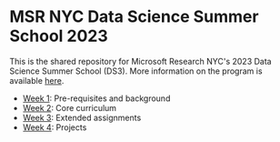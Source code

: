 # MSR NYC Data Science Summer School 2023

This is the shared repository for Microsoft Research NYC's 2023 Data Science Summer School (DS3). More information on the program is available [here](http://ds3.research.microsoft.com).

* [Week 1](week1/): Pre-requisites and background
* [Week 2](week2/): Core curriculum
* [Week 3](week3/): Extended assignments
* [Week 4](week4/): Projects
